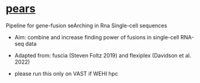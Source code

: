 # [pears](https://davidsongroup.github.io/pears/)
Pipeline for g*e*ne-fusion seArching in Rna Single-cell sequences 
- Aim: combine and increase finding power of fusions in single-cell RNA-seq data
- Adapted from: fuscia (Steven Foltz 2019) and flexiplex (Davidson et al. 2022)

- please run this only on VAST if WEHI hpc
